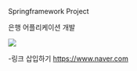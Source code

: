 Springframework Project

은행 어플리케이션 개발

<img src="http://img.shields.io/badge/react-20232a.svg?style=for-the-badge&logo=react&logo=react&logoColor=61DAFB" />

-링크 삽입하기
<https://www.naver.com>


